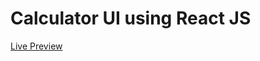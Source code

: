 # Calculator UI using React JS

<a href="https://calculator-one-lilac-81.vercel.app/">Live Preview</a>
